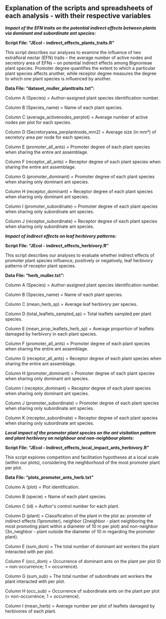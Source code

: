 **Explanation of the scripts and spreadsheets of each analysis - with their respective variables**
---------------------------------------------------------------------------------------------------

**_Impact of the EFN traits on the potential indirect effects between plants via dominant and subordinate ant species:_**

**Script File: “JEcol - indirect_effects_plants_traits.R”**


This script describes our analyses to examine the influence of two extrafloral nectar (EFN) traits – the average number of active nodes and secretory area of EFNs – on potential indirect effects among Bignonieae plant species. 
Promoter degree quantifies the extent to which a particular plant species affects another, while receptor degree measures the degree to which one plant species is influenced by another.


**Data File: “dataset_muller_planttraits.txt”:**

Column A (Species) = Author-assigned plant species identification number.

Column B (Species_name) = Name of each plant species.

Column C (average_activenodes_perplot) = Average number of active nodes per plot for each species.

Column D (Secretoryarea_perplantnode_mm2) = Average size (in mm²) of secretory area per node for each species.

Column E (promoter_all_ants) = Promoter degree of each plant species when sharing the entire ant assemblage.

Column F (receptor_all_ants) = Receptor degree of each plant species when sharing the entire ant assemblage.

Column G (promoter_dominant) = Promoter degree of each plant species when sharing only dominant ant species.

Column H (receptor_dominant) = Receptor degree of each plant species when sharing only dominant ant species.

Column I (promoter_subordinate) = Promoter degree of each plant species when sharing only subordinate ant species.

Column J (receptor_subordinate) = Receptor degree of each plant species when sharing only subordinate ant species.




**_Impact of indirect effects on leaf herbivory patterns:_**


**Script File: “JEcol - indirect_effects_herbivory.R”**

This script describes our analyses to evaluate whether indirect effects of promoter plant species influence, positively or negatively, leaf herbivory patterns of receptor plant species.



**Data File: “herb_muller.txt”:**

Column A (Species) = Author-assigned plant species identification number.

Column B (Species_name) = Name of each plant species.

Column C (mean_herb_sp) = Average leaf herbivory per species.

Column D (total_leaflets_sampled_sp) = Total leaflets sampled per plant species.

Column E (mean_prop_leaflets_herb_sp) = Average proportion of leaflets damaged by herbivory in each plant species.

Column F (promoter_all_ants) = Promoter degree of each plant species when sharing the entire ant assemblage.

Column G (receptor_all_ants) = Receptor degree of each plant species when sharing the entire ant assemblage.

Column H (promoter_dominant) = Promoter degree of each plant species when sharing only dominant ant species.

Column I (receptor_dominant) = Receptor degree of each plant species when sharing only dominant ant species.

Column J (promoter_subordinate) = Promoter degree of each plant species when sharing only subordinate ant species.

Column K (receptor_subordinate) = Receptor degree of each plant species when sharing only subordinate ant species.





**_Local impact of the promoter plant species on the ant visitation pattern and plant herbivory on neighbour and non-neighbour plants:_**

**Script File: “JEcol - Indirect_effects_local_impact_ants_herbivory.R”**

This script explores competition and facilitation hypotheses at a local scale (within our plots), considering the neighborhood of the most promoter plant per plot.

**Data File: “plots_promoter_ants_herb.txt”**

Column A (plot) = Plot identification.

Column B (specie) = Name of each plant species.

Column C (id) = Author's control number for each plant.

Column D (plant) = Classification of the plant in the plot as: promoter of indirect effects (1promoter), neighbor (2neighbor - plant neighboring the most promoting plant within a diameter of 10 m per plot) and non-neighbor (3n_neighbor - plant outside the diameter of 10 m regarding the promoter plant).

Column E (sum_dom) = The total number of dominant ant workers the plant interacted with per plot.

Column F (occ_dom) = Occurrence of dominant ants on the plant per plot (0 = non-occurrence; 1 = occurrence).

Column G (sum_sub) = The total number of subordinate ant workers the plant interacted with per plot.

Column H (occ_sub) = Occurrence of subordinate ants on the plant per plot (= non-occurrence; 1 = occurrence).

Column I (mean_herb) = Average number per plot of leaflets damaged by herbivores of each plant.
